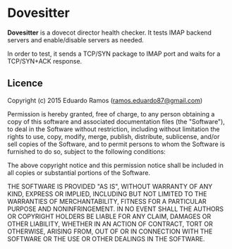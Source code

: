 # Dovesitter

**Dovesitter** is a dovecot director health checker.
It tests IMAP backend servers and enable/disable servers as needed.

In order to test, it sends a TCP/SYN package to IMAP port and waits for a TCP/SYN+ACK response.

## Licence

Copyright (c) 2015 Eduardo Ramos (ramos.eduardo87@gmail.com)

Permission is hereby granted, free of charge, to any person obtaining a copy of this software and associated documentation files (the "Software"), to deal in the Software without restriction, including without limitation the rights to use, copy, modify, merge, publish, distribute, sublicense, and/or sell copies of the Software, and to permit persons to whom the Software is furnished to do so, subject to the following conditions:

The above copyright notice and this permission notice shall be included in all copies or substantial portions of the Software.

THE SOFTWARE IS PROVIDED "AS IS", WITHOUT WARRANTY OF ANY KIND, EXPRESS OR IMPLIED, INCLUDING BUT NOT LIMITED TO THE WARRANTIES OF MERCHANTABILITY, FITNESS FOR A PARTICULAR PURPOSE AND NONINFRINGEMENT. IN NO EVENT SHALL THE AUTHORS OR COPYRIGHT HOLDERS BE LIABLE FOR ANY CLAIM, DAMAGES OR OTHER LIABILITY, WHETHER IN AN ACTION OF CONTRACT, TORT OR OTHERWISE, ARISING FROM, OUT OF OR IN CONNECTION WITH THE SOFTWARE OR THE USE OR OTHER DEALINGS IN THE SOFTWARE.
